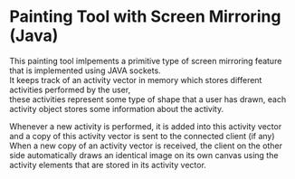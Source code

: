 # Painting Tool with Screen Mirroring (Java)
<p>This painting tool imlpements a primitive type of screen mirroring feature that is implemented using JAVA sockets. <br>
It keeps track of an activity vector in memory which stores different activities performed by the user,<br> 
these activities represent some type of shape that a user has drawn, each activity object stores some information about the activity.</p>

<p>Whenever a new activity is performed, it is added into this activity vector and a copy of this activity vector is sent to the connected client (if any)<br>
When a new copy of an activity vector is received, the client on the other side automatically draws an identical image on its own canvas using the activity elements that are stored in its activity vector.
</p>
